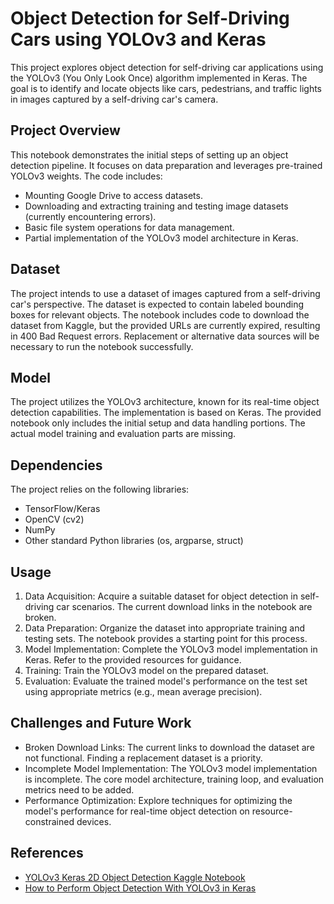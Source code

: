 # Object Detection for Self-Driving Cars using YOLOv3 and Keras

This project explores object detection for self-driving car applications using the YOLOv3 (You Only Look Once) algorithm implemented in Keras.  The goal is to identify and locate objects like cars, pedestrians, and traffic lights in images captured by a self-driving car's camera.

## Project Overview

This notebook demonstrates the initial steps of setting up an object detection pipeline.  It focuses on data preparation and leverages pre-trained YOLOv3 weights.  The code includes:

* Mounting Google Drive to access datasets.
* Downloading and extracting training and testing image datasets (currently encountering errors).
* Basic file system operations for data management.
* Partial implementation of the YOLOv3 model architecture in Keras.

## Dataset

The project intends to use a dataset of images captured from a self-driving car's perspective.  The dataset is expected to contain labeled bounding boxes for relevant objects. The notebook includes code to download the dataset from Kaggle, but the provided URLs are currently expired, resulting in 400 Bad Request errors.  Replacement or alternative data sources will be necessary to run the notebook successfully.

## Model

The project utilizes the YOLOv3 architecture, known for its real-time object detection capabilities.  The implementation is based on Keras. The provided notebook only includes the initial setup and data handling portions. The actual model training and evaluation parts are missing.

## Dependencies

The project relies on the following libraries:

* TensorFlow/Keras
* OpenCV (cv2)
* NumPy
* Other standard Python libraries (os, argparse, struct)

## Usage

1. Data Acquisition:  Acquire a suitable dataset for object detection in self-driving car scenarios.  The current download links in the notebook are broken.
2. Data Preparation:  Organize the dataset into appropriate training and testing sets.  The notebook provides a starting point for this process.
3. Model Implementation: Complete the YOLOv3 model implementation in Keras.  Refer to the provided resources for guidance.
4. Training: Train the YOLOv3 model on the prepared dataset.
5. Evaluation: Evaluate the trained model's performance on the test set using appropriate metrics (e.g., mean average precision).

## Challenges and Future Work

* Broken Download Links: The current links to download the dataset are not functional.  Finding a replacement dataset is a priority.
* Incomplete Model Implementation: The YOLOv3 model implementation is incomplete.  The core model architecture, training loop, and evaluation metrics need to be added.
* Performance Optimization:  Explore techniques for optimizing the model's performance for real-time object detection on resource-constrained devices.


## References

* [YOLOv3 Keras 2D Object Detection Kaggle Notebook](https://www.kaggle.com/code/sakshaymahna/yolov3-keras-2d-object-detection/notebook)
* [How to Perform Object Detection With YOLOv3 in Keras](https://machinelearningmastery.com/how-to-perform-object-detection-with-yolov3-in-keras/)
